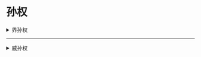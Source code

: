 # 孙权

<details>
<summary>界孙权</summary>

![孙权](../assets/孙权.jpg)

---

## 基本信息

- **势力**：<span class="shu">吴</span>
- **体力**：![吴勾玉](../assets/吴勾玉.png) ![吴勾玉](../assets/吴勾玉.png) ![吴勾玉](../assets/吴勾玉.png) ![吴勾玉](../assets/吴勾玉.png)
- **性别**：男  
- **区服**：OL、十周年


---

## 技能

<div style="background-color: #fff; color: #7CCC2C"><strong>制衡</strong></div>

<strong>普通技</strong>，出牌阶段，你可以blabla。


<div style="background-color: #fff; color: #7CCC2C"><strong>救援</strong></div>
<strong>主公技</strong>，blabla。


---

## FAQ

</details>

---

<details>
<summary>威孙权</summary>

![威孙权](../assets/v_sunquan.jpg)

---

## 基本信息

- **势力**：<span style="color: #7CCC2C;"><strong>吴</strong></span>
- **体力**：![吴勾玉](../assets/吴勾玉.png) ![吴勾玉](../assets/吴勾玉.png) ![吴勾玉](../assets/吴勾玉.png) ![吴勾玉](../assets/吴勾玉.png)
- **性别**：男  
- **区服**：十周年


---

## 技能

<div style="background-color: #fff; color: #7CCC2C"><strong>斡衡</strong></div>

<strong>普通技</strong>，出牌阶段，你可以blabla。


<div style="background-color: #fff; color: #7CCC2C"><strong>御麾</strong></div>
<strong>普通技</strong>，结束阶段，blabla。


---

## FAQ

</details>
